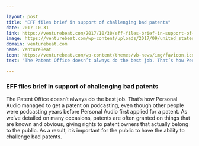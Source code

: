 ```yaml
---

layout: post
title: "EFF files brief in support of challenging bad patents"
date: 2017-10-31
link: https://venturebeat.com/2017/10/30/eff-files-brief-in-support-of-challenging-bad-patents/
image: https://venturebeat.com/wp-content/uploads/2017/09/united_states_patent_and_trademark_office.png?fit=780%2C390&strip=all
domain: venturebeat.com
name: VentureBeat
icon: https://venturebeat.com/wp-content/themes/vb-news/img/favicon.ico
text: "The Patent Office doesn’t always do the best job. That’s how Personal Audio managed to get a patent on podcasting, even though other people were podcasting years before Personal Audio first applied for a patent. As we’ve detailed on many occasions, patents are often granted on things that are known and obvious, giving rights to patent owners that actually belong to the public. As a result, it’s important for the public to have the ability to challenge bad patents."

---
```


### EFF files brief in support of challenging bad patents

The Patent Office doesn’t always do the best job. That’s how Personal Audio managed to get a patent on podcasting, even though other people were podcasting years before Personal Audio first applied for a patent. As we’ve detailed on many occasions, patents are often granted on things that are known and obvious, giving rights to patent owners that actually belong to the public. As a result, it’s important for the public to have the ability to challenge bad patents.